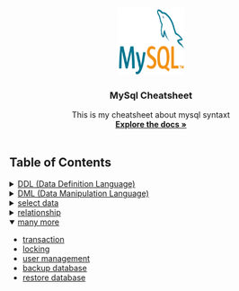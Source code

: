 <br />
<p align="center">
  <a href="https://github.com/korospace/sql-cheatsheet">
    <img src="images/mysql.png" alt="Logo" width="120" height="120">
  </a>

  <h3 align="center">MySql Cheatsheet</h3>

  <p align="center">
    This is my cheatsheet about mysql syntaxt
    <br />
    <a href="#table-of-contents"><strong>Explore the docs »</strong></a>
    <br />
    <br />
  </p>
</p>

## Table of Contents
<details close="close">
  <summary><a href="1-ddl/README.md">DDL (Data Definition Language)</a></summary>
  <ul>
    <li><a href="1-ddl/README.md/#show-databases">show databases</a></li>
    <li><a href="1-ddl/README.md/#create-database">create database</a></li>
    <li><a href="1-ddl/README.md/#delete-database">delete database</a></li>
    <li><a href="1-ddl/README.md/#use-database">use database</a></li>
    <li><a href="1-ddl/README.md/#show-engines">show engines</a></li>
    <li><a href="1-ddl/README.md/#show-tables">show tables</a></li>
    <li><a href="1-ddl/README.md/#create-table">create table</a></li>
    <li><a href="1-ddl/README.md/#delele-table">delele table</a></li>
    <li><a href="1-ddl/README.md/#truncate-table">truncate table</a></li>
    <li><a href="1-ddl/README.md/#desc-table">desc table</a></li>
    <li><a href="1-ddl/README.md/#rename-table">rename table</a></li>
    <li><a href="1-ddl/README.md/#change-table-schema">change table schema</a></li>
    <li><a href="1-ddl/README.md/#primary-key">primary key</a></li>
    <li><a href="1-ddl/README.md/#foreign-key">foreign key</a></li>
    <li><a href="1-ddl/README.md/#unique-constraint">unique constraint</a></li>
    <li><a href="1-ddl/README.md/#indexing">indexing</a></li>
    <li><a href="1-ddl/README.md/#full-text-search">full text search</a></li>
  </ul>
</details>
<details close="close">
  <summary><a href="2-dml/README.md">DML (Data Manipulation Language)</a></summary>
  <ul>
    <li><a href="2-dml/README.md/#insert-data">insert data</a></li>
    <li><a href="2-dml/README.md/#update-data">update data</a></li>
    <li><a href="2-dml/README.md/#delete-data">delete data</a></li>
  </ul>
</details>
<details close="close">
  <summary><a href="3-select/README.md">select data</a></summary>
  <ul>
    <li><a href="3-select/README.md/#select-data">select data</a></li>
    <li><a href="3-select/README.md/#where-clause">where clause</a></li>
    <li><a href="3-select/README.md/#controll-flow">controll flow</a></li>
    <li><a href="3-select/README.md/#agregat">agregat</a></li>
    <li><a href="3-select/README.md/#join">join</a></li>
    <li><a href="3-select/README.md/#union">union</a></li>
    <li><a href="3-select/README.md/#group-by">group by</a></li>
    <li><a href="3-select/README.md/#having-clause">having clause</a></li>
    <li><a href="3-select/README.md/#sub-queries">sub queries</a></li>
  </ul>
</details>
<details close="close">
  <summary><a href="4-relationship/README.md/">relationship</a></summary>
  <ul>
    <li><a href="4-relationship/README.md/#one-to-one">one to one</a></li>
    <li><a href="4-relationship/README.md/#one-to-many">one to many</a></li>
    <li><a href="4-relationship/README.md/#many-to-many">many to many</a></li>
  </ul>
</details>
<details open="open">
  <summary><a href="5-manymore/README.md/">many more</a></summary>
  <ul>
    <li><a href="5-manymore/README.md/#transaction">transaction</a></li>
    <li><a href="5-manymore/README.md/#locking">locking</a></li>
    <li><a href="5-manymore/README.md/#user-management">user management</a></li>
    <li><a href="5-manymore/README.md/#backup-database">backup database</a></li>
    <li><a href="5-manymore/README.md/#restore-database">restore database</a></li>
  </ul>
</details>
